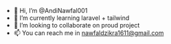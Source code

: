 - 👋 Hi, I’m @AndiNawfal001
- 🌱 I’m currently learning laravel + tailwind
- 💞️ I’m looking to collaborate on proud project
- 📫 You can reach me in nawfaldzikra1611@gmail.com

<!---
AndiNawfal001/AndiNawfal001 is a ✨ special ✨ repository because its `README.md` (this file) appears on your GitHub profile.
You can click the Preview link to take a look at your changes.
--->
